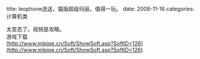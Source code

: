 title: leophone选送，猫版超级玛丽，值得一玩。
date: 2008-11-16
categories: 计算机类
  
太变态了。视频是攻略。  
游戏下载  
[http://www.mlpipe.cn/Soft/ShowSoft.asp?SoftID=126](http://www.mlpipe.cn/Soft/ShowSoft.asp?SoftID=126)
